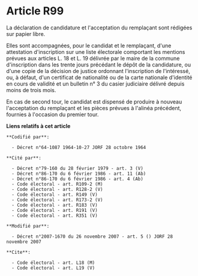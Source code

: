 # Article R99

La déclaration de candidature et l'acceptation du remplaçant sont rédigées sur papier libre.

Elles sont accompagnées, pour le candidat et le remplaçant, d'une attestation d'inscription sur une liste électorale
comportant les mentions prévues aux articles L. 18 et L. 19 délivrée par le maire de la commune d'inscription dans les trente
jours précédant le dépôt de la candidature, ou d'une copie de la décision de justice ordonnant l'inscription de l'intéressé,
ou, à défaut, d'un certificat de nationalité ou de la carte nationale d'identité en cours de validité et un bulletin n° 3 du
casier judiciaire délivré depuis moins de trois mois.

En cas de second tour, le candidat est dispensé de produire à nouveau l'acceptation du remplaçant et les pièces prévues à
l'alinéa précédent, fournies à l'occasion du premier tour.

**Liens relatifs à cet article**

	**Codifié par**:

	  - Décret n°64-1087 1964-10-27 JORF 28 octobre 1964

	**Cité par**:

	  - Décret n°79-160 du 28 février 1979 - art. 3 (V)
	  - Décret n°86-170 du 6 février 1986 - art. 11 (Ab)
	  - Décret n°86-170 du 6 février 1986 - art. 4 (Ab)
	  - Code électoral - art. R109-2 (M)
	  - Code électoral - art. R128-2 (V)
	  - Code électoral - art. R149 (V)
	  - Code électoral - art. R173-2 (V)
	  - Code électoral - art. R183 (V)
	  - Code électoral - art. R191 (V)
	  - Code électoral - art. R351 (V)

	**Modifié par**:

	  - Décret n°2007-1670 du 26 novembre 2007 - art. 5 () JORF 28 novembre 2007

	**Cite**:

	  - Code électoral - art. L18 (M)
	  - Code électoral - art. L19 (V)
